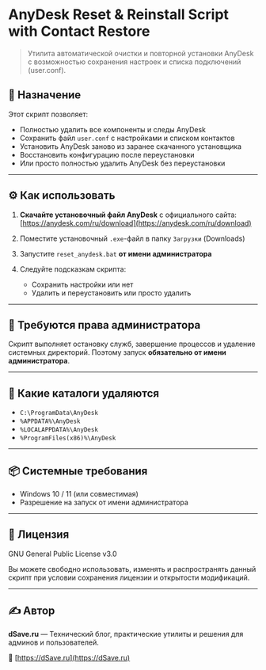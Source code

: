 # AnyDesk Reset & Reinstall Script with Contact Restore

> Утилита автоматической очистки и повторной установки AnyDesk с возможностью сохранения настроек и списка подключений (user.conf).

## 🧩 Назначение

Этот скрипт позволяет:

- Полностью удалить все компоненты и следы AnyDesk
- Сохранить файл `user.conf` с настройками и списком контактов
- Установить AnyDesk заново из заранее скачанного установщика
- Восстановить конфигурацию после переустановки
- Или просто полностью удалить AnyDesk без переустановки

---

## ⚙️ Как использовать

1. **Скачайте установочный файл AnyDesk** с официального сайта:
   [https://anydesk.com/ru/download](https://anydesk.com/ru/download)

2. Поместите установочный `.exe`-файл в папку `Загрузки` (Downloads)

3. Запустите `reset_anydesk.bat` **от имени администратора**

4. Следуйте подсказкам скрипта:
   - Сохранить настройки или нет
   - Удалить и переустановить или просто удалить

---

## 🔐 Требуются права администратора

Скрипт выполняет остановку служб, завершение процессов и удаление системных директорий. Поэтому запуск **обязательно от имени администратора**.

---

## 📁 Какие каталоги удаляются

- `C:\ProgramData\AnyDesk`
- `%APPDATA%\AnyDesk`
- `%LOCALAPPDATA%\AnyDesk`
- `%ProgramFiles(x86)%\AnyDesk`

---

## 📦 Системные требования

- Windows 10 / 11 (или совместимая)
- Разрешение на запуск от имени администратора

---

## 📜 Лицензия

GNU General Public License v3.0

Вы можете свободно использовать, изменять и распространять данный скрипт при условии сохранения лицензии и открытости модификаций.

---

## ✍️ Автор

**dSave.ru**  — Технический блог, практические утилиты и решения для админов и пользователей.

🔗 [https://dSave.ru](https://dSave.ru)
